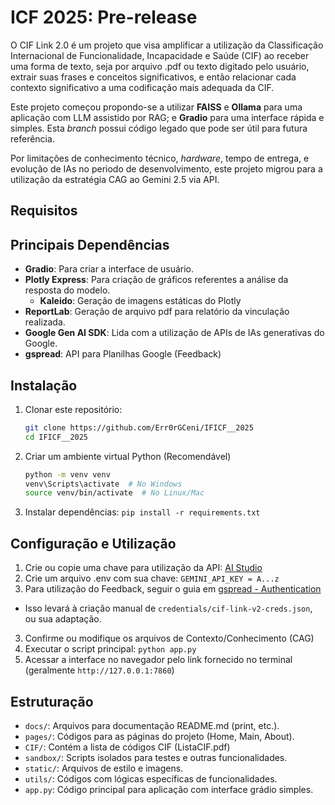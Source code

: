 # ICF 2025: Pre-release

O CIF Link 2.0 é um projeto que visa amplificar a utilização da Classificação Internacional de Funcionalidade, Incapacidade e Saúde (CIF) ao receber uma forma de texto, seja por arquivo .pdf ou texto digitado pelo usuário, extrair suas frases e conceitos significativos, e então relacionar cada contexto significativo a uma codificação mais adequada da CIF. 

Este projeto começou propondo-se a utilizar **FAISS** e **Ollama** para uma aplicação com LLM assistido por RAG; e **Gradio** para uma interface rápida e simples. Esta _branch_ possui código legado que pode ser útil para futura referência.

Por limitações de conhecimento técnico, _hardware_, tempo de entrega, e evolução de IAs no periodo de desenvolvimento, este projeto migrou para a utilização da estratégia CAG ao Gemini 2.5 via API.

## Requisitos

## Principais Dependências
- **Gradio**: Para criar a interface de usuário.
- **Plotly Express**: Para criação de gráficos referentes a análise da resposta do modelo.
  - **Kaleido**: Geração de imagens estáticas do Plotly
- **ReportLab**: Geração de arquivo pdf para relatório da vinculação realizada.
- **Google Gen AI SDK**: Lida com a utilização de APIs de IAs generativas do Google.
- **gspread**: API para Planilhas Google (Feedback)

## Instalação

1. Clonar este repositório:
   ```bash
   git clone https://github.com/Err0rGCeni/IFICF__2025
   cd IFICF__2025
   ```
2. Criar um ambiente virtual Python (Recomendável)
    ```bash
    python -m venv venv
    venv\Scripts\activate  # No Windows
    source venv/bin/activate  # No Linux/Mac
    ```
3. Instalar dependências: `pip install -r requirements.txt`

## Configuração e Utilização

1. Crie ou copie uma chave para utilização da API: [AI Studio](https://aistudio.google.com/app/apikey)
2. Crie um arquivo .env com sua chave: `GEMINI_API_KEY = A...z`
3. Para utilização do Feedback, seguir o guia em [gspread - Authentication](https://docs.gspread.org/en/v6.1.4/oauth2.html)
  - Isso levará à criação manual de `credentials/cif-link-v2-creds.json`, ou sua adaptação.
3. Confirme ou modifique os arquivos de Contexto/Conhecimento (CAG)
4. Executar o script principal: `python app.py`
5. Acessar a interface no navegador pelo link fornecido no terminal (geralmente `http://127.0.0.1:7860`)

## Estruturação

- `docs/`: Arquivos para documentação README.md (print, etc.).
- `pages/`: Códigos para as páginas do projeto  (Home, Main, About).
- `CIF/`: Contém a lista de códigos CIF (ListaCIF.pdf)
- `sandbox/`: Scripts isolados para testes e outras funcionalidades.
- `static/`: Arquivos de estilo e imagens.
- `utils/`: Códigos com lógicas específicas de funcionalidades.
- `app.py`: Código principal para aplicação com interface grádio simples.
